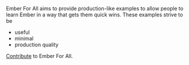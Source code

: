 Ember For All aims to provide production-like examples to allow people to learn Ember in a way that gets them quick wins. These examples strive to be

* useful
* minimal
* production quality

[Contribute](https://github.com/theotherzach/ember-for-all) to Ember For All.
